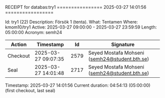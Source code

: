 RECEIPT for databas:try1
================ 2025-03-27 14:01:56 =================

Id:          try1 (22)
Description: Försök 1 (tenta).
What:        Tentamen
Where:       kmom10/try1
Active:      2025-03-27 09:00:00 - 2025-03-27 23:59:59
Length:      05:00:00
Acronym:     semh24

| Action   | Timestamp           | Id    | Signature |
|----------|---------------------|-------|-----------|
| Checkout | 2025-03-27 09:07:35 |  2579 | Seyed Mostafa Mohseni (semh24@student.bth.se) |
| Seal     | 2025-03-27 14:01:48 |  2717 | Seyed Mostafa Mohseni (semh24@student.bth.se) |

Timestamp:        2025-03-27 14:01:56
Current duration: 04:54:13 (05:00:00) (first checkout, last seal)

